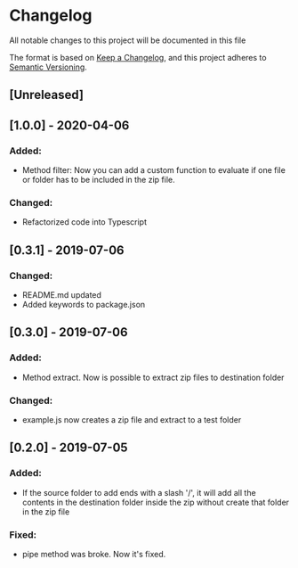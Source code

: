 # Changelog
All notable changes to this project will be documented in this file

The format is based on [Keep a Changelog](https://keepachangelog.com/en/1.0.0/),
and this project adheres to [Semantic Versioning](https://semver.org/spec/v2.0.0.html).

## [Unreleased]

## [1.0.0] - 2020-04-06
### Added:
- Method filter: Now you can add a custom function to evaluate if one file or folder has to be included in the zip file.
### Changed:
- Refactorized code into Typescript

## [0.3.1] - 2019-07-06
### Changed:
- README.md updated
- Added keywords to package.json


## [0.3.0] - 2019-07-06
### Added:
- Method extract. Now is possible to extract zip files to destination folder

### Changed:
- example.js now creates a zip file and extract to a test folder

## [0.2.0] - 2019-07-05
### Added:
- If the source folder to add ends with a slash '/', it will add all the contents in the destination folder inside the zip without create that folder in the zip file

### Fixed:
- pipe method was broke. Now it's fixed.